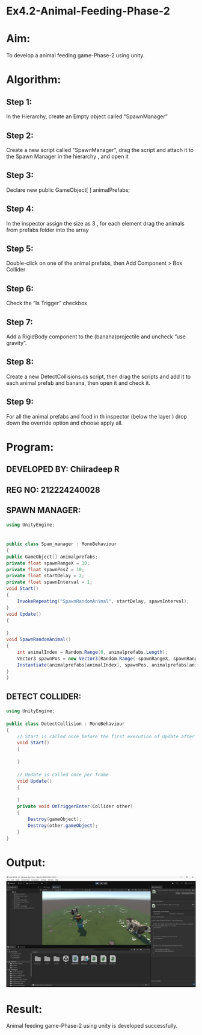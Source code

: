 # Ex4.2-Animal-Feeding-Phase-2

# Aim:
To develop a animal feeding game-Phase-2 using unity.

# Algorithm:
## Step 1:
In the Hierarchy, create an Empty object called “SpawnManager”

## Step 2:
Create a new script called “SpawnManager”, drag the script and attach it to the Spawn Manager in the hierarchy , and open it

## Step 3:
Declare new public GameObject[ ] animalPrefabs;

## Step 4:
In the inspector assign the size as 3 , for each element drag the animals from prefabs folder into the array

## Step 5:
Double-click on one of the animal prefabs, then Add Component > Box Collider

## Step 6:
Check the “Is Trigger” checkbox

## Step 7:
Add a RigidBody component to the (banana)projectile and uncheck “use gravity”.

## Step 8:
Create a new DetectCollisions.cs script, then drag the scripts and add it to each animal prefab and banana, then open it and check it.

## Step 9:
For all the animal prefabs and food in th inspector (below the layer ) drop down the override option and choose apply all.



# Program:

## DEVELOPED BY: Chiiradeep R
## REG NO: 212224240028
## SPAWN MANAGER:
~~~csharp
using UnityEngine;


public class Spam_manager : MonoBehaviour
{
public GameObject[] animalprefabs;
private float spawnRangeX = 10;
private float spawnPosZ = 10;
private float startDelay = 2;
private float spawnInterval = 1;
void Start()
{
    InvokeRepeating("SpawnRandomAnimal", startDelay, spawnInterval);
}
void Update()
{
    
}
void SpawnRandomAnimal()
{
    int animalIndex = Random.Range(0, animalprefabs.Length);
    Vector3 spawnPos = new Vector3(Random.Range(-spawnRangeX, spawnRangeX), 0, spawnPosZ);
    Instantiate(animalprefabs[animalIndex], spawnPos, animalprefabs[animalIndex].transform.rotation);
}
}
~~~

## DETECT COLLIDER:
~~~csharp
using UnityEngine;

public class DetectCollision : MonoBehaviour
{
    // Start is called once before the first execution of Update after the MonoBehaviour is created
    void Start()
    {
        
    }

    // Update is called once per frame
    void Update()
    {
        
    }
    private void OnTriggerEnter(Collider other)
    {
        Destroy(gameObject);
        Destroy(other.gameObject);
    }
}
~~~
# Output:
![alt text](image.png)

# Result:
Animal feeding game-Phase-2 using unity is developed successfully.